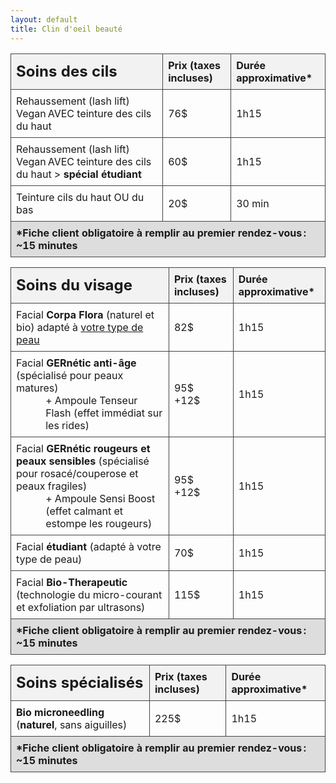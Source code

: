 ```yaml
---
layout: default
title: Clin d'oeil beauté
---
```

<style>
    table {
      width: 100%;
      border-collapse: collapse;
    }
    th, td {
      border: 1px solid #444;
      padding: 8px;
      text-align: left;
    }
    thead {
      background-color: #f2f2f2;
    }
    tfoot {
      background-color: #ddd;
    }
  </style>

<div class="centered-div content">
    <table>
        <thead>
            <tr>
                <th style="font-size: x-large">Soins des cils</th>
                <th>Prix (taxes incluses)</th>
                <th>Durée approximative*</th>
            </tr>
        </thead>
        <tbody>
            <tr>
                <td>Rehaussement (lash lift) Vegan AVEC teinture des cils du haut</td>
                <td>76$</td>
                <td>1h15</td>
            </tr>
             <tr>
                <td>Rehaussement (lash lift) Vegan AVEC teinture des cils du haut > <b>spécial étudiant</b></td>
                <td>60$</td>
                <td>1h15</td>
            </tr>
            <tr>
                <td>Teinture cils du haut OU du bas</td>
                <td>20$</td>
                <td>30 min</td>
            </tr>
        </tbody>
        <tfoot>
            <tr>
                <th colspan="3">*Fiche client obligatoire à remplir au premier rendez-vous : ~15 minutes</th>
            </tr>
        </tfoot>
    </table>
    <p></p>
    <table>
        <thead>
            <tr>
                <th style="font-size: x-large">Soins du visage</th>
                <th>Prix (taxes incluses)</th>
                <th>Durée approximative*</th>
            </tr>
        </thead>
        <tbody>
            <tr>
                <td>Facial <b>Corpa Flora</b> (naturel et bio) adapté à <u>votre type de peau</u></td>
                <td>82$</td>
                <td>1h15</td>
            </tr>
            <tr>
                <td>
                    <div>
                        Facial <b>GERnétic anti-âge</b> (spécialisé pour peaux matures)
                    </div>
                    <div style="margin-left: 20%">
                        + Ampoule Tenseur Flash (effet immédiat sur les rides)
                    </div>                
                </td>
                <td><div>95$</div><div>+12$</div></td>
                <td>1h15</td>
            </tr>
            <tr>
                <td>
                    <div>
                        Facial <b>GERnétic rougeurs et peaux sensibles</b> (spécialisé pour rosacé/couperose et peaux fragiles)
                    </div>
                    <div style="margin-left: 20%">
                        + Ampoule Sensi Boost (effet calmant et estompe les rougeurs)
                    </div>       
                </td>
                <td><div>95$</div><div>+12$</div></td>
                <td>1h15</td>
            </tr>
            <tr>
                <td>Facial <b>étudiant</b> (adapté à votre type de peau)</td>
                <td>70$</td>
                <td>1h15</td>
            </tr>
            <tr>
                <td>Facial <b>Bio-Therapeutic</b> (technologie du micro-courant et exfoliation par ultrasons) </td>
                <td>115$</td>
                <td>1h15</td>
            </tr>
        </tbody>
        <tfoot>
            <tr>
                <th colspan="3">*Fiche client obligatoire à remplir au premier rendez-vous : ~15 minutes</th>
            </tr>
        </tfoot>
    </table>
    <p></p>
    <table>
        <thead>
            <tr>
                <th style="font-size: x-large">Soins spécialisés</th>
                <th>Prix (taxes incluses)</th>
                <th>Durée approximative*</th>
            </tr>
        </thead>
        <tbody>
            <tr>
                <td><b>Bio microneedling</b> (<b>naturel</b>, sans aiguilles)</td>
                <td>225$</td>
                <td>1h15</td>
            </tr>
        </tbody>
        <tfoot>
            <tr>
                <th colspan="3">*Fiche client obligatoire à remplir au premier rendez-vous : ~15 minutes</th>
            </tr>
        </tfoot>
    </table>
    <p></p>
</div>